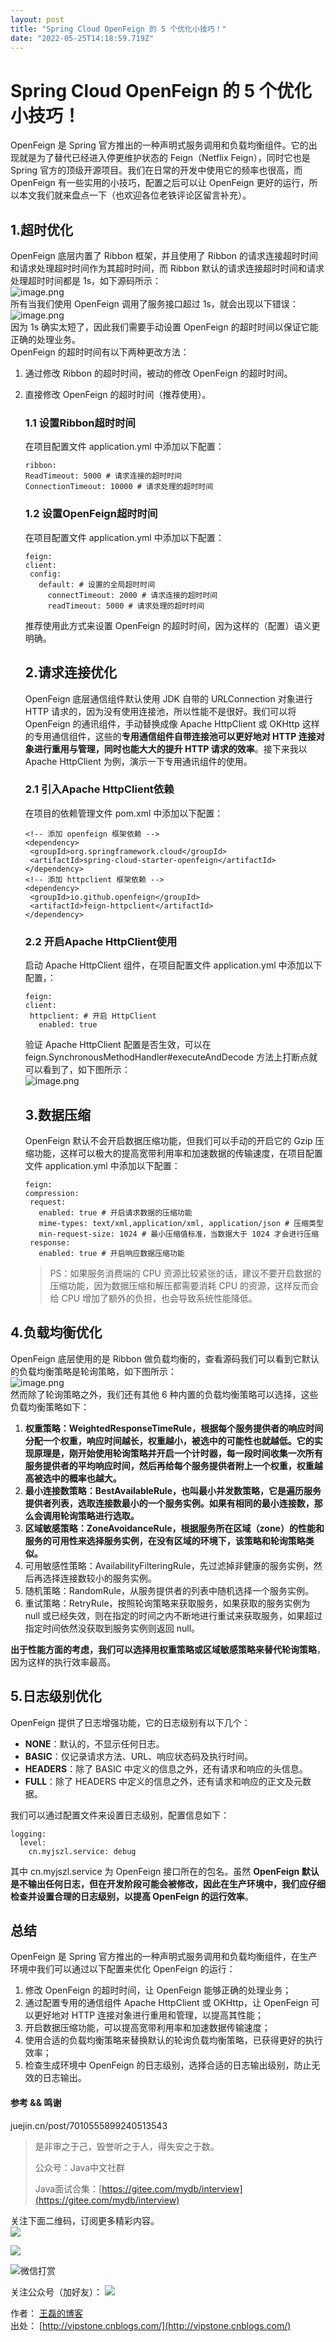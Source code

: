 ```yaml
---
layout: post
title: "Spring Cloud OpenFeign 的 5 个优化小技巧！"
date: "2022-05-25T14:18:59.719Z"
---
```

Spring Cloud OpenFeign 的 5 个优化小技巧！
==================================

OpenFeign 是 Spring 官方推出的一种声明式服务调用和负载均衡组件。它的出现就是为了替代已经进入停更维护状态的 Feign（Netflix Feign），同时它也是 Spring 官方的顶级开源项目。我们在日常的开发中使用它的频率也很高，而 OpenFeign 有一些实用的小技巧，配置之后可以让 OpenFeign 更好的运行，所以本文我们就来盘点一下（也欢迎各位老铁评论区留言补充）。

1.超时优化
------

OpenFeign 底层内置了 Ribbon 框架，并且使用了 Ribbon 的请求连接超时时间和请求处理超时时间作为其超时时间，而 Ribbon 默认的请求连接超时时间和请求处理超时时间都是 1s，如下源码所示：  
![image.png](https://cdn.nlark.com/yuque/0/2022/png/92791/1644979639962-f1f9a74f-cc67-41b0-9260-d765e7070c6d.png#clientId=u05db437e-8610-4&crop=0&crop=0&crop=1&crop=1&from=paste&height=335&id=u0999be57&margin=%5Bobject%20Object%5D&name=image.png&originHeight=669&originWidth=1740&originalType=binary&ratio=1&rotation=0&showTitle=false&size=136097&status=done&style=none&taskId=u5844fb76-be36-4d36-9c3d-2b764eaf7c5&title=&width=870)  
所有当我们使用 OpenFeign 调用了服务接口超过 1s，就会出现以下错误：  
![image.png](https://cdn.nlark.com/yuque/0/2022/png/92791/1644937135040-13b2f803-ed86-43e5-bf3a-e6f5e69329a0.png#clientId=u489a9d70-fa17-4&crop=0&crop=0&crop=1&crop=1&from=paste&height=441&id=u13186931&margin=%5Bobject%20Object%5D&name=image.png&originHeight=882&originWidth=2822&originalType=binary&ratio=1&rotation=0&showTitle=false&size=325710&status=done&style=none&taskId=ube782481-eede-45aa-973a-a432e0c7521&title=&width=1411)  
因为 1s 确实太短了，因此我们需要手动设置 OpenFeign 的超时时间以保证它能正确的处理业务。  
OpenFeign 的超时时间有以下两种更改方法：

1.  通过修改 Ribbon 的超时时间，被动的修改 OpenFeign 的超时时间。
    
2.  直接修改 OpenFeign 的超时时间（推荐使用）。
    
    ### 1.1 设置Ribbon超时时间
    
    在项目配置文件 application.yml 中添加以下配置：
    
        ribbon:
        ReadTimeout: 5000 # 请求连接的超时时间
        ConnectionTimeout: 10000 # 请求处理的超时时间
        
    
    ### 1.2 设置OpenFeign超时时间
    
    在项目配置文件 application.yml 中添加以下配置：
    
        feign:
        client:
         config:
           default: # 设置的全局超时时间
             connectTimeout: 2000 # 请求连接的超时时间
             readTimeout: 5000 # 请求处理的超时时间
        
    
    推荐使用此方式来设置 OpenFeign 的超时时间，因为这样的（配置）语义更明确。
    
    2.请求连接优化
    --------
    
    OpenFeign 底层通信组件默认使用 JDK 自带的 URLConnection 对象进行 HTTP 请求的，因为没有使用连接池，所以性能不是很好。我们可以将 OpenFeign 的通讯组件，手动替换成像 Apache HttpClient 或 OKHttp 这样的专用通信组件，这些的**专用通信组件自带连接池可以更好地对 HTTP 连接对象进行重用与管理，同时也能大大的提升 HTTP 请求的效率**。接下来我以 Apache HttpClient 为例，演示一下专用通讯组件的使用。
    
    ### 2.1 引入Apache HttpClient依赖
    
    在项目的依赖管理文件 pom.xml 中添加以下配置：
    
        <!-- 添加 openfeign 框架依赖 -->
        <dependency>
         <groupId>org.springframework.cloud</groupId>
         <artifactId>spring-cloud-starter-openfeign</artifactId>
        </dependency>
        <!-- 添加 httpclient 框架依赖 -->
        <dependency>
         <groupId>io.github.openfeign</groupId>
         <artifactId>feign-httpclient</artifactId>
        </dependency>
        
    
    ### 2.2 开启Apache HttpClient使用
    
    启动 Apache HttpClient 组件，在项目配置文件 application.yml 中添加以下配置，：
    
        feign:
        client:
         httpclient: # 开启 HttpClient
           enabled: true
        
    
    验证 Apache HttpClient 配置是否生效，可以在 feign.SynchronousMethodHandler#executeAndDecode 方法上打断点就可以看到了，如下图所示：  
    ![image.png](https://cdn.nlark.com/yuque/0/2022/png/92791/1644982041712-9fa4b3a4-ae54-43a6-84d9-1aa5c3e3480f.png#clientId=u01a8181f-25b5-4&crop=0&crop=0&crop=1&crop=1&from=paste&height=406&id=uc494945e&margin=%5Bobject%20Object%5D&name=image.png&originHeight=811&originWidth=2482&originalType=binary&ratio=1&rotation=0&showTitle=false&size=182380&status=done&style=none&taskId=u823a3570-f7a8-4975-80b6-8f04705c08c&title=&width=1241)
    
    3.数据压缩
    ------
    
    OpenFeign 默认不会开启数据压缩功能，但我们可以手动的开启它的 Gzip 压缩功能，这样可以极大的提高宽带利用率和加速数据的传输速度，在项目配置文件 application.yml 中添加以下配置：
    
        feign:
        compression:
         request:
           enabled: true # 开启请求数据的压缩功能
           mime-types: text/xml,application/xml, application/json # 压缩类型
           min-request-size: 1024 # 最小压缩值标准，当数据大于 1024 才会进行压缩
         response:
           enabled: true # 开启响应数据压缩功能
        
    
    > PS：如果服务消费端的 CPU 资源比较紧张的话，建议不要开启数据的压缩功能，因为数据压缩和解压都需要消耗 CPU 的资源，这样反而会给 CPU 增加了额外的负担，也会导致系统性能降低。
    

4.负载均衡优化
--------

OpenFeign 底层使用的是 Ribbon 做负载均衡的，查看源码我们可以看到它默认的负载均衡策略是轮询策略，如下图所示：  
![image.png](https://cdn.nlark.com/yuque/0/2022/png/92791/1644978284287-212a3d9d-e053-478c-a1b1-4ae8e9fd866d.png#clientId=uca1d3035-f455-4&crop=0&crop=0&crop=1&crop=1&from=paste&height=421&id=aRewN&margin=%5Bobject%20Object%5D&name=image.png&originHeight=842&originWidth=2701&originalType=binary&ratio=1&rotation=0&showTitle=false&size=195374&status=done&style=none&taskId=ucdd2b71e-2998-4dd2-b1a5-43be808acdf&title=&width=1350.5)  
然而除了轮询策略之外，我们还有其他 6 种内置的负载均衡策略可以选择，这些负载均衡策略如下：

1.  **权重策略：WeightedResponseTimeRule，根据每个服务提供者的响应时间分配一个权重，响应时间越长，权重越小，被选中的可能性也就越低。它的实现原理是，刚开始使用轮询策略并开启一个计时器，每一段时间收集一次所有服务提供者的平均响应时间，然后再给每个服务提供者附上一个权重，权重越高被选中的概率也越大。**
2.  **最小连接数策略：BestAvailableRule，也叫最小并发数策略，它是遍历服务提供者列表，选取连接数最小的⼀个服务实例。如果有相同的最小连接数，那么会调用轮询策略进行选取。**
3.  **区域敏感策略：ZoneAvoidanceRule，根据服务所在区域（zone）的性能和服务的可用性来选择服务实例，在没有区域的环境下，该策略和轮询策略类似。**
4.  可用敏感性策略：AvailabilityFilteringRule，先过滤掉非健康的服务实例，然后再选择连接数较小的服务实例。
5.  随机策略：RandomRule，从服务提供者的列表中随机选择一个服务实例。
6.  重试策略：RetryRule，按照轮询策略来获取服务，如果获取的服务实例为 null 或已经失效，则在指定的时间之内不断地进行重试来获取服务，如果超过指定时间依然没获取到服务实例则返回 null。

**出于性能方面的考虑，我们可以选择用权重策略或区域敏感策略来替代轮询策略**，因为这样的执行效率最高。

5.日志级别优化
--------

OpenFeign 提供了日志增强功能，它的日志级别有以下几个：

*   **NONE**：默认的，不显示任何日志。
*   **BASIC**：仅记录请求方法、URL、响应状态码及执行时间。
*   **HEADERS**：除了 BASIC 中定义的信息之外，还有请求和响应的头信息。
*   **FULL**：除了 HEADERS 中定义的信息之外，还有请求和响应的正文及元数据。

我们可以通过配置文件来设置日志级别，配置信息如下：

    logging:
      level:
        cn.myjszl.service: debug
    

其中 cn.myjszl.service 为 OpenFeign 接口所在的包名。虽然 **OpenFeign 默认是不输出任何日志，但在开发阶段可能会被修改，因此在生产环境中，我们应仔细检查并设置合理的日志级别，以提高 OpenFeign 的运行效率**。

总结
--

OpenFeign 是 Spring 官方推出的一种声明式服务调用和负载均衡组件，在生产环境中我们可以通过以下配置来优化 OpenFeign 的运行：

1.  修改 OpenFeign 的超时时间，让 OpenFeign 能够正确的处理业务；
2.  通过配置专用的通信组件 Apache HttpClient 或 OKHttp，让 OpenFeign 可以更好地对 HTTP 连接对象进行重用和管理，以提高其性能；
3.  开启数据压缩功能，可以提高宽带利用率和加速数据传输速度；
4.  使用合适的负载均衡策略来替换默认的轮询负载均衡策略，已获得更好的执行效率；
5.  检查生成环境中 OpenFeign 的日志级别，选择合适的日志输出级别，防止无效的日志输出。

#### 参考 && 鸣谢

juejin.cn/post/7010555899240513543

> 是非审之于己，毁誉听之于人，得失安之于数。
> 
> 公众号：Java中文社群
> 
> Java面试合集：[https://gitee.com/mydb/interview](https://gitee.com/mydb/interview)

关注下面二维码，订阅更多精彩内容。  
![](https://images.cnblogs.com/cnblogs_com/vipstone/848916/o_211225130402_gognzhonghao.jpg)

![](http://icdn.apigo.cn/gitchat/rabbitmq.png?imageView2/0/w/500/h/400)

![微信打赏](http://icdn.apigo.cn/myinfo/wchat-pay.png "微信打赏")  

关注公众号（加好友）： ![](http://icdn.apigo.cn/gongzhonghao2.png?imageView2/0/w/120/h/120)

  
作者： [王磊的博客](http://vipstone.cnblogs.com/)  
出处： [http://vipstone.cnblogs.com/](http://vipstone.cnblogs.com/)